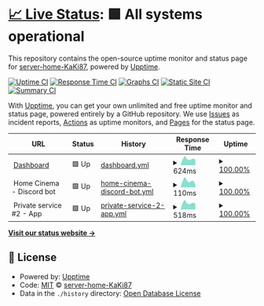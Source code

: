 # [📈 Live Status](https://status.home.kaki87.net): <!--live status--> **🟩 All systems operational**

This repository contains the open-source uptime monitor and status page for [server-home-KaKi87](https://status.home.kaki87.net), powered by [Upptime](https://github.com/upptime/upptime).

[![Uptime CI](https://github.com/server-home-KaKi87/status/workflows/Uptime%20CI/badge.svg)](https://github.com/server-home-KaKi87/status/actions?query=workflow%3A%22Uptime+CI%22)
[![Response Time CI](https://github.com/server-home-KaKi87/status/workflows/Response%20Time%20CI/badge.svg)](https://github.com/server-home-KaKi87/status/actions?query=workflow%3A%22Response+Time+CI%22)
[![Graphs CI](https://github.com/server-home-KaKi87/status/workflows/Graphs%20CI/badge.svg)](https://github.com/server-home-KaKi87/status/actions?query=workflow%3A%22Graphs+CI%22)
[![Static Site CI](https://github.com/server-home-KaKi87/status/workflows/Static%20Site%20CI/badge.svg)](https://github.com/server-home-KaKi87/status/actions?query=workflow%3A%22Static+Site+CI%22)
[![Summary CI](https://github.com/server-home-KaKi87/status/workflows/Summary%20CI/badge.svg)](https://github.com/server-home-KaKi87/status/actions?query=workflow%3A%22Summary+CI%22)

With [Upptime](https://upptime.js.org), you can get your own unlimited and free uptime monitor and status page, powered entirely by a GitHub repository. We use [Issues](https://github.com/server-home-KaKi87/status/issues) as incident reports, [Actions](https://github.com/server-home-KaKi87/status/actions) as uptime monitors, and [Pages](https://status.home.kaki87.net) for the status page.

<!--start: status pages-->
<!-- This summary is generated by Upptime (https://github.com/upptime/upptime) -->
<!-- Do not edit this manually, your changes will be overwritten -->
<!-- prettier-ignore -->
| URL | Status | History | Response Time | Uptime |
| --- | ------ | ------- | ------------- | ------ |
| <img alt="" src="https://icons.duckduckgo.com/ip3/dashboard.home.kaki87.net.ico" height="13"> [Dashboard](https://dashboard.home.kaki87.net) | 🟩 Up | [dashboard.yml](https://github.com/server-home-KaKi87/status/commits/HEAD/history/dashboard.yml) | <details><summary><img alt="Response time graph" src="./graphs/dashboard/response-time-week.png" height="20"> 624ms</summary><br><a href="https://status.home.kaki87.net/history/dashboard"><img alt="Response time 1254" src="https://img.shields.io/endpoint?url=https%3A%2F%2Fraw.githubusercontent.com%2Fserver-home-KaKi87%2Fstatus%2FHEAD%2Fapi%2Fdashboard%2Fresponse-time.json"></a><br><a href="https://status.home.kaki87.net/history/dashboard"><img alt="24-hour response time 564" src="https://img.shields.io/endpoint?url=https%3A%2F%2Fraw.githubusercontent.com%2Fserver-home-KaKi87%2Fstatus%2FHEAD%2Fapi%2Fdashboard%2Fresponse-time-day.json"></a><br><a href="https://status.home.kaki87.net/history/dashboard"><img alt="7-day response time 624" src="https://img.shields.io/endpoint?url=https%3A%2F%2Fraw.githubusercontent.com%2Fserver-home-KaKi87%2Fstatus%2FHEAD%2Fapi%2Fdashboard%2Fresponse-time-week.json"></a><br><a href="https://status.home.kaki87.net/history/dashboard"><img alt="30-day response time 832" src="https://img.shields.io/endpoint?url=https%3A%2F%2Fraw.githubusercontent.com%2Fserver-home-KaKi87%2Fstatus%2FHEAD%2Fapi%2Fdashboard%2Fresponse-time-month.json"></a><br><a href="https://status.home.kaki87.net/history/dashboard"><img alt="1-year response time 1254" src="https://img.shields.io/endpoint?url=https%3A%2F%2Fraw.githubusercontent.com%2Fserver-home-KaKi87%2Fstatus%2FHEAD%2Fapi%2Fdashboard%2Fresponse-time-year.json"></a></details> | <details><summary><a href="https://status.home.kaki87.net/history/dashboard">100.00%</a></summary><a href="https://status.home.kaki87.net/history/dashboard"><img alt="All-time uptime 87.15%" src="https://img.shields.io/endpoint?url=https%3A%2F%2Fraw.githubusercontent.com%2Fserver-home-KaKi87%2Fstatus%2FHEAD%2Fapi%2Fdashboard%2Fuptime.json"></a><br><a href="https://status.home.kaki87.net/history/dashboard"><img alt="24-hour uptime 100.00%" src="https://img.shields.io/endpoint?url=https%3A%2F%2Fraw.githubusercontent.com%2Fserver-home-KaKi87%2Fstatus%2FHEAD%2Fapi%2Fdashboard%2Fuptime-day.json"></a><br><a href="https://status.home.kaki87.net/history/dashboard"><img alt="7-day uptime 100.00%" src="https://img.shields.io/endpoint?url=https%3A%2F%2Fraw.githubusercontent.com%2Fserver-home-KaKi87%2Fstatus%2FHEAD%2Fapi%2Fdashboard%2Fuptime-week.json"></a><br><a href="https://status.home.kaki87.net/history/dashboard"><img alt="30-day uptime 99.97%" src="https://img.shields.io/endpoint?url=https%3A%2F%2Fraw.githubusercontent.com%2Fserver-home-KaKi87%2Fstatus%2FHEAD%2Fapi%2Fdashboard%2Fuptime-month.json"></a><br><a href="https://status.home.kaki87.net/history/dashboard"><img alt="1-year uptime 87.15%" src="https://img.shields.io/endpoint?url=https%3A%2F%2Fraw.githubusercontent.com%2Fserver-home-KaKi87%2Fstatus%2FHEAD%2Fapi%2Fdashboard%2Fuptime-year.json"></a></details>
| <img alt="" src="https://icons.duckduckgo.com/ip3/null.ico" height="13"> Home Cinema - Discord bot | 🟩 Up | [home-cinema-discord-bot.yml](https://github.com/server-home-KaKi87/status/commits/HEAD/history/home-cinema-discord-bot.yml) | <details><summary><img alt="Response time graph" src="./graphs/home-cinema-discord-bot/response-time-week.png" height="20"> 110ms</summary><br><a href="https://status.home.kaki87.net/history/home-cinema-discord-bot"><img alt="Response time 128" src="https://img.shields.io/endpoint?url=https%3A%2F%2Fraw.githubusercontent.com%2Fserver-home-KaKi87%2Fstatus%2FHEAD%2Fapi%2Fhome-cinema-discord-bot%2Fresponse-time.json"></a><br><a href="https://status.home.kaki87.net/history/home-cinema-discord-bot"><img alt="24-hour response time 44" src="https://img.shields.io/endpoint?url=https%3A%2F%2Fraw.githubusercontent.com%2Fserver-home-KaKi87%2Fstatus%2FHEAD%2Fapi%2Fhome-cinema-discord-bot%2Fresponse-time-day.json"></a><br><a href="https://status.home.kaki87.net/history/home-cinema-discord-bot"><img alt="7-day response time 110" src="https://img.shields.io/endpoint?url=https%3A%2F%2Fraw.githubusercontent.com%2Fserver-home-KaKi87%2Fstatus%2FHEAD%2Fapi%2Fhome-cinema-discord-bot%2Fresponse-time-week.json"></a><br><a href="https://status.home.kaki87.net/history/home-cinema-discord-bot"><img alt="30-day response time 129" src="https://img.shields.io/endpoint?url=https%3A%2F%2Fraw.githubusercontent.com%2Fserver-home-KaKi87%2Fstatus%2FHEAD%2Fapi%2Fhome-cinema-discord-bot%2Fresponse-time-month.json"></a><br><a href="https://status.home.kaki87.net/history/home-cinema-discord-bot"><img alt="1-year response time 128" src="https://img.shields.io/endpoint?url=https%3A%2F%2Fraw.githubusercontent.com%2Fserver-home-KaKi87%2Fstatus%2FHEAD%2Fapi%2Fhome-cinema-discord-bot%2Fresponse-time-year.json"></a></details> | <details><summary><a href="https://status.home.kaki87.net/history/home-cinema-discord-bot">100.00%</a></summary><a href="https://status.home.kaki87.net/history/home-cinema-discord-bot"><img alt="All-time uptime 99.68%" src="https://img.shields.io/endpoint?url=https%3A%2F%2Fraw.githubusercontent.com%2Fserver-home-KaKi87%2Fstatus%2FHEAD%2Fapi%2Fhome-cinema-discord-bot%2Fuptime.json"></a><br><a href="https://status.home.kaki87.net/history/home-cinema-discord-bot"><img alt="24-hour uptime 100.00%" src="https://img.shields.io/endpoint?url=https%3A%2F%2Fraw.githubusercontent.com%2Fserver-home-KaKi87%2Fstatus%2FHEAD%2Fapi%2Fhome-cinema-discord-bot%2Fuptime-day.json"></a><br><a href="https://status.home.kaki87.net/history/home-cinema-discord-bot"><img alt="7-day uptime 100.00%" src="https://img.shields.io/endpoint?url=https%3A%2F%2Fraw.githubusercontent.com%2Fserver-home-KaKi87%2Fstatus%2FHEAD%2Fapi%2Fhome-cinema-discord-bot%2Fuptime-week.json"></a><br><a href="https://status.home.kaki87.net/history/home-cinema-discord-bot"><img alt="30-day uptime 99.97%" src="https://img.shields.io/endpoint?url=https%3A%2F%2Fraw.githubusercontent.com%2Fserver-home-KaKi87%2Fstatus%2FHEAD%2Fapi%2Fhome-cinema-discord-bot%2Fuptime-month.json"></a><br><a href="https://status.home.kaki87.net/history/home-cinema-discord-bot"><img alt="1-year uptime 99.68%" src="https://img.shields.io/endpoint?url=https%3A%2F%2Fraw.githubusercontent.com%2Fserver-home-KaKi87%2Fstatus%2FHEAD%2Fapi%2Fhome-cinema-discord-bot%2Fuptime-year.json"></a></details>
| <img alt="" src="https://icons.duckduckgo.com/ip3/null.ico" height="13"> Private service #2 - App | 🟩 Up | [private-service-2-app.yml](https://github.com/server-home-KaKi87/status/commits/HEAD/history/private-service-2-app.yml) | <details><summary><img alt="Response time graph" src="./graphs/private-service-2-app/response-time-week.png" height="20"> 518ms</summary><br><a href="https://status.home.kaki87.net/history/private-service-2-app"><img alt="Response time 1058" src="https://img.shields.io/endpoint?url=https%3A%2F%2Fraw.githubusercontent.com%2Fserver-home-KaKi87%2Fstatus%2FHEAD%2Fapi%2Fprivate-service-2-app%2Fresponse-time.json"></a><br><a href="https://status.home.kaki87.net/history/private-service-2-app"><img alt="24-hour response time 462" src="https://img.shields.io/endpoint?url=https%3A%2F%2Fraw.githubusercontent.com%2Fserver-home-KaKi87%2Fstatus%2FHEAD%2Fapi%2Fprivate-service-2-app%2Fresponse-time-day.json"></a><br><a href="https://status.home.kaki87.net/history/private-service-2-app"><img alt="7-day response time 518" src="https://img.shields.io/endpoint?url=https%3A%2F%2Fraw.githubusercontent.com%2Fserver-home-KaKi87%2Fstatus%2FHEAD%2Fapi%2Fprivate-service-2-app%2Fresponse-time-week.json"></a><br><a href="https://status.home.kaki87.net/history/private-service-2-app"><img alt="30-day response time 532" src="https://img.shields.io/endpoint?url=https%3A%2F%2Fraw.githubusercontent.com%2Fserver-home-KaKi87%2Fstatus%2FHEAD%2Fapi%2Fprivate-service-2-app%2Fresponse-time-month.json"></a><br><a href="https://status.home.kaki87.net/history/private-service-2-app"><img alt="1-year response time 1058" src="https://img.shields.io/endpoint?url=https%3A%2F%2Fraw.githubusercontent.com%2Fserver-home-KaKi87%2Fstatus%2FHEAD%2Fapi%2Fprivate-service-2-app%2Fresponse-time-year.json"></a></details> | <details><summary><a href="https://status.home.kaki87.net/history/private-service-2-app">100.00%</a></summary><a href="https://status.home.kaki87.net/history/private-service-2-app"><img alt="All-time uptime 98.49%" src="https://img.shields.io/endpoint?url=https%3A%2F%2Fraw.githubusercontent.com%2Fserver-home-KaKi87%2Fstatus%2FHEAD%2Fapi%2Fprivate-service-2-app%2Fuptime.json"></a><br><a href="https://status.home.kaki87.net/history/private-service-2-app"><img alt="24-hour uptime 100.00%" src="https://img.shields.io/endpoint?url=https%3A%2F%2Fraw.githubusercontent.com%2Fserver-home-KaKi87%2Fstatus%2FHEAD%2Fapi%2Fprivate-service-2-app%2Fuptime-day.json"></a><br><a href="https://status.home.kaki87.net/history/private-service-2-app"><img alt="7-day uptime 100.00%" src="https://img.shields.io/endpoint?url=https%3A%2F%2Fraw.githubusercontent.com%2Fserver-home-KaKi87%2Fstatus%2FHEAD%2Fapi%2Fprivate-service-2-app%2Fuptime-week.json"></a><br><a href="https://status.home.kaki87.net/history/private-service-2-app"><img alt="30-day uptime 100.00%" src="https://img.shields.io/endpoint?url=https%3A%2F%2Fraw.githubusercontent.com%2Fserver-home-KaKi87%2Fstatus%2FHEAD%2Fapi%2Fprivate-service-2-app%2Fuptime-month.json"></a><br><a href="https://status.home.kaki87.net/history/private-service-2-app"><img alt="1-year uptime 98.49%" src="https://img.shields.io/endpoint?url=https%3A%2F%2Fraw.githubusercontent.com%2Fserver-home-KaKi87%2Fstatus%2FHEAD%2Fapi%2Fprivate-service-2-app%2Fuptime-year.json"></a></details>

<!--end: status pages-->

[**Visit our status website →**](https://status.home.kaki87.net)

## 📄 License

- Powered by: [Upptime](https://github.com/upptime/upptime)
- Code: [MIT](./LICENSE) © [server-home-KaKi87](https://status.home.kaki87.net)
- Data in the `./history` directory: [Open Database License](https://opendatacommons.org/licenses/odbl/1-0/)

